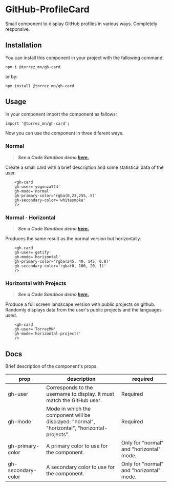 # GitHub-ProfileCard

Small component to display GitHub profiles in various ways. Completely responsive.

## Installation

You can install this component in your project with the fallowing command:

```
npm i @torrez_mn/gh-card
```

or by:

```
npm install @torrez_mn/gh-card
```

## Usage

In your component import the component as fallows:


```
import '@torrez_mn/gh-card';

```

Now you can use the component in three diferent ways.


### Normal

> ***See a *Code Sandbox* demo [here.](https://wl612z.csb.app/)***

Create a small card with a brief description and some statistical data of the user.


```
	<gh-card 
	gh-user='yogonza524'
	gh-mode='normal' 
	gh-primary-color='rgba(0,23,255,.5)'
	gh-secondary-color='whitesmoke'
	/>

```
### Normal - Horizontal

> ***See a *Code Sandbox* demo [here.](https://t2r116.csb.app/)***

Produces the same result as the normal version but horizontally.

```
	<gh-card 
	gh-user='getify'
	gh-mode='horizontal'
	gh-primary-color='rgba(245, 40, 145, 0.8)'
	gh-secondary-color='rgba(0, 100, 20, 1)'
	/>

```
### Horizontal with Projects 

> ***See a *Code Sandbox* demo [here.](https://befdkg.csb.app/)***

Produce a full screen landscape version with public projects on github. Randomly displays data from the user's public projects and the languages used.


```
	<gh-card 
	gh-user='TorrezMN'
	gh-mode='horizontal-projects' 
	/>
```

## Docs

Brief description of the component's props.


| prop | description | required |
|------|-------------|----------|
| gh-user | Corresponds to the username to display. It must match the GitHub user. | Required |
| gh-mode | Mode in which the component will be displayed: "normal", "horizontal", "horizontal-projects".| Required    |
| gh-primary-color | A primary color to use for the component.| Only for "normal" and "horizontal"  mode.|
| gh-secondary-color | A secondary color to use for the component.| Only for "normal" and "horizontal" mode.|

